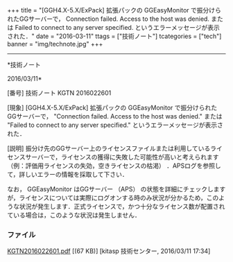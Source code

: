 ﻿+++
title = "[GGH4.X-5.X/ExPack] 拡張パックの GGEasyMonitor で振分けられたGGサーバーで， Connection failed. Access to the host was denied. または Failed to connect to any server specified. というエラーメッセージが表示された．"
date = "2016-03-11"
ttags = ["技術ノート"]
tcategories = ["tech"]
banner = "img/technote.jpg"
+++

-----------------------------------------------------------------------------------------------------------------------------

*技術ノート

2016/03/11*


[番号]
技術ノート KGTN 2016022601

[現象]
[GGH4.X-5.X/ExPack] 拡張パックの GGEasyMonitor
で振分けられたGGサーバーで， "Connection failed. Access to the host was
denied." または "Failed to connect to any server specified."
というエラーメッセージが表示された．

[説明]
振分け先のGGサーバー上のライセンスファイルまたは利用しているライセンスサーバーで，ライセンスの獲得に失敗した可能性が高いと考えられます
（例：評価用ライセンスの失効，空きライセンスの枯渇）
．APSログを参照して，詳しいエラーの情報を採取して下さい．

なお， GGEasyMonitor はGGサーバー （APS）
の状態を詳細にチェックしますが，ライセンスについては実際にログオンする時のみ状況が分かるため，このような状況が発生します．正式ライセンスで，かつ十分なライセンス数が配置されている場合は，このような状況は発生しません．


### ファイル





[KGTN2016022601.pdf](http://techreport.kitasp.net/attachments/download/2511/KGTN2016022601.pdf)
 [(67 KB)] [kitasp 技術センター, 2016/03/11
17:34]
